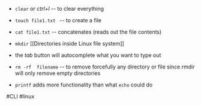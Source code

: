 -  `clear` or  *ctrl+l*  -- to clear everything

- `touch file1.txt ` -- to create a file 

- `cat file1.txt` -- concatenates (reads out the file contents) 

- `mkdir` [[Directories inside Linux file system]]

-  the *tab* button will autocomplete what you want to type out

- `rm -rf  filename` -- to remove forcefully any directory or file since rmdir will only remove empty directories

- `printf` adds more functionality than what ` echo ` could do

#CLI #linux 